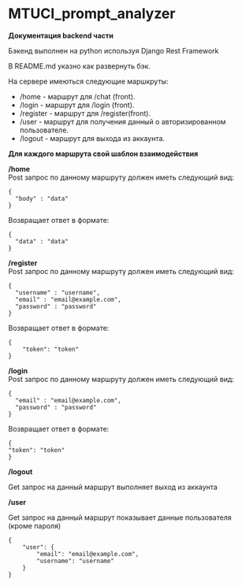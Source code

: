 # MTUCI_prompt_analyzer

**Документация backend части**

Бэкенд выполнен на python используя Django Rest Framework


В README.md указно как развернуть бэк.


На сервере имеються следующие маршкруты:

 * /home - маршрут для /chat (front).
 * /login - маршрут для /login (front).
 * /register - маршрут для /register(front).
 * /user - маршрут для получения данный о авторизированном пользователе.
 * /logout - маршрут для выхода из аккаунта.

**Для каждого маршрута свой шаблон взаимодействия**



**/home**  
Post запрос по данному маршруту должен иметь следующий вид: 
```
{
  "body" : "data"
}
```
Возвращает ответ в формате:
```
{
  "data" : "data"
}
```



**/register**  
Post запрос по данному маршруту должен иметь следующий вид:
```
{
  "username" : "username",
  "email" : "email@example.com",
  "password" : "password"
}
```
Возвращает ответ в формате:
```
{
    "token": "token"
}
```

**/login**  
Post запрос по данному маршруту должен иметь следующий вид:
```
{
  "email" : "email@example.com",
  "password" : "password"
}
```
Возвращает ответ в формате:
```
{
"token": "token"
}
```

**/logout**  

Get запрос на данный маршрут выполняет выход из аккаунта


**/user**  

Get запрос на данный маршрут показывает данные пользователя (кроме пароля)

```
{
    "user": {
        "email": "email@example.com",
        "username": "username"
    }
}
```


